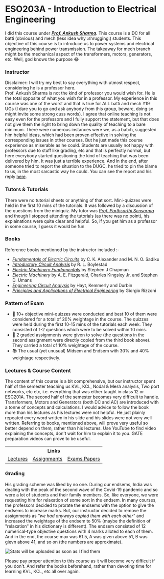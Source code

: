 # ESO203A - Introduction to Electrical Engineering

I did this course under <a href="https://iitk.ac.in/new/ankush-sharma" target="_blank"><i><b>Prof. Ankush Sharma</b></i></a>. This course is a DC for all batti (obvious) and mech (less idea why :shrugging:) students. This objective of this course is to introduce us to power systems and electrical engineering behind power transmission. The takeaway for mech branch might be the mechanical aspect of the transformers, motors, generators, etc. Well, god knows the purpose :joy:

### Instructor
Disclaimer: I will try my best to say everything with utmost respect, considering he is a professor here.<br>
Prof. Ankush Sharma is not the kind of professor you would wish for. He is the total opposite of what you wish for in a professor. My experience in this course was one of the worst and that is true for ALL batti and mech Y19 UGs (I dare you to go and ask anybody from this group, beware, doing so might invite some strong cuss words). I agree that online teaching is not easy even for the professors and I fully support the statement, but that does not give them the right to bring down the quality of teaching to a bare minimum. There were numerous instances were we, as a batch, suggested him helpful ideas, which had been proven effective in solving the corresponding issues in other courses. But he just made this course experience as miserable as he could. Students are usually not happy with professors due to stuff like grading, etc and that is perfectly normal, but here everybody started questioning the kind of teaching that was been delivered by him. It was just a terrible experience. And in the end, after someone tried to report the situation to the DUGC, he tried to pin the blame to us, in the most sarcastic way he could. You can see the report and his reply <a href="https://drive.google.com/file/d/1U0ICMkimJC3mLE87f3j6YOPNX69tguSo/view?usp=sharing" target="_blank">here</a>.

### Tutors & Tutorials
There were no tutorial sheets or anything of that sort. Mini-quizzes were held in the first 10 mins of the tutorials. It was followed by a discussion of the questions from the miniquiz. My tutor was <a href="https://www.iitk.ac.in/new/parthasarathi-sensarma" target="_blank"><i>Prof. Parthsarthi Sensarma</i></a> and though I stopped attending the tutorials (as there was no point), his explainations were quite clear and helpful. So, if you get him as a professor in some course, I guess it would be fun.

### Books
Reference books mentioned by the instructor included :-
- <a href="https://drive.google.com/file/d/1VEPivhkRoz3Z5umlIX45sB1jTSyf8DTE/view?usp=sharing" target="_blank"><i>Fundamentals of Electric Circuits</i></a> by C. K. Alexander and M. N. O. Sadiku
- <a href="https://drive.google.com/file/d/1Ufm4AGA0fFLTGiLR0ma0qoxDaDF-fntP/view?usp=sharing" target="_blank"><i>Introductory Circuit Analysis</i></a> by R. L. Boylestad
- <a href="https://drive.google.com/file/d/1gkUFClPaJHPOLGhTRMXAP4xRhCDAREtZ/view?usp=sharing" target="_blank"><i>Electric Machinery Fundamentals</i></a> by Stephen J Chapman
- <a href="https://drive.google.com/file/d/1GqvwYIr1zEetmF7KbM55uDRNZ0tR3Uml/view?usp=sharing" target="_blank"><i>Electric Machinery</i></a> by A. E. Fitzgerald, Charles Kingsley Jr. and Stephen D. Umans
- <a href="https://drive.google.com/file/d/1hUNGfIJLk1-GPWzMR2U7lS4uI8kHMv56/view?usp=sharing" target="_blank"><i>Engineering Circuit Analysis</i></a> by Hayt, Kemmerly and Durbin
- <a href="https://drive.google.com/file/d/1YgZw0fH9NzrI4OME2NxpHB5a2_19Tl5x/view?usp=sharing" target="_blank"><i>Principles and Applications of Electrical Engineering</i></a> by Giorgio Rizzoni

### Pattern of Exam
- :page_facing_up: 10+ objective mini-quizzes were conducted and best 10 of them were considered for a total of 20% weightage in the course. The quizzes were held during the first 10-15 mins of the tutorials each week. They consisted of 1-2 questions which were to be solved within 10 mins.
- :page_facing_up: 2 graded assignments were given to solve (the questions in the second assignment were directly copied from the third book above). They carried a total of 10% weightage of the course.
- :books: The usual (yet unusual) Midsem and Endsem with 30% and 40% weightage respectively.

### Lectures & Course Content 
The content of this course is a bit comprehensive, but our instructor spent half of the semester teaching us KVL, KCL, Nodal & Mesh analysis, Two port networks, etc etc, i.e. everything that was either taught in class 12 or ESC201A. The second half of the semester becomes very difficult to handle. Transformers, Motors and Generators (both DC and AC) are introduced with a tonne of concepts and calculations. I would advice to follow the book more than his lectures as his lectures were not helpful. He just plainly repeated every word written in his slide and his slides were not very well written. Referring to books, mentioned above, will prove very useful so better depend on them, rather than his lectures. Use YouTube to find video explaining the concepts, don't wait for him to explain it to you. GATE preparation videos can prove to be useful.

<table>
	<tr>
		<th colspan="3">Links</th>
	</tr>
	<tr>
		<td><a href="https://drive.google.com/drive/folders/1e3h6bViGg5zXY-eHbbdKR17th8gJZWIp?usp=sharing" target="_blank">Lectures</a></td>
		<td><a href="https://drive.google.com/drive/folders/1Bx6iQhHjphyU9NipUjHL49cuG8xcLMSb?usp=sharing" target="_blank">Assignments</a></td>
		<td><a href="https://drive.google.com/drive/folders/1gXq-dQMJK3XcR0mDvX5cBXFbVLe2KHY2?usp=sharing" target="_blank">Exams Papers</a></td>
	</tr>
</table>

### Grading
His grading scheme was liked by no one. During our endsems, India was dealing with the peak of the second wave of the Covid-19 pandemic and so were a lot of students and their family members. So, like everyone, we were requesting him for relaxation of some sort in the endsem. In many courses, the professors decided to prorate the endsems with the option to give the endsems to increase marks. But, our instructor decided to remove the assignments as <i>"we had anyways copied them with each other"</i> and increased the weightage of the endsem to 50% (maybe the definition of "relaxation" in his dictionary is different). The endsem consisted of 12 numerical-type objective questions with 4 marks alloted to each of them. And in the end, the course max was 61.5, A was given above 51, B was gievn above 41, and so on (the numbers are approximate).

<img src="" alt="Stats will be uploaded as soon as I find them">

Please pay proper attention to this course as it will become very difficult if you don't. And refer the books beforehand, rather than devoting time for learning KVL, KCL, etc all over again.